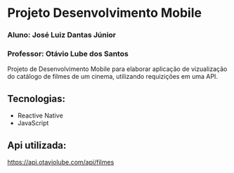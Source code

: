 # Projeto Desenvolvimento Mobile
### Aluno: José Luiz Dantas Júnior
### Professor: Otávio Lube dos Santos
Projeto de Desenvolvimento Mobile para elaborar aplicação de vizualização do catálogo de filmes de um cinema, utilizando requizições em uma API.
## Tecnologias:
- Reactive Native
- JavaScript
## Api utilizada:
https://api.otaviolube.com/api/filmes

